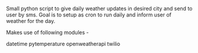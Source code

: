 Small python script to give daily weather updates in desired city and send to user by sms.
Goal is to setup as cron to run daily and inform user of weather for the day.

Makes use of following modules -

datetime
pytemperature
openweatherapi
twilio
